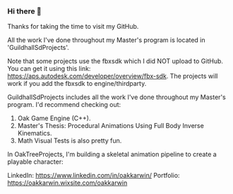 ### Hi there 👋

Thanks for taking the time to visit my GitHub.

All the work I've done throughout my Master's program is located in 'GuildhallSdProjects'. 

Note that some projects use the fbxsdk which I did NOT upload to GitHub. You can get it using this link: https://aps.autodesk.com/developer/overview/fbx-sdk. The projects will work if you add the fbxsdk to engine/thirdparty.

GuildhallSdProjects includes all the work I've done throughout my Master's program. I'd recommend checking out:
   1. Oak Game Engine (C++).
   2. Master's Thesis: Procedural Animations Using Full Body Inverse Kinematics.
   3. Math Visual Tests is also pretty fun.

In OakTreeProjects, I'm building a skeletal animation pipeline to create a playable character:

LinkedIn:  https://www.linkedin.com/in/oakkarwin/
Portfolio: https://oakkarwin.wixsite.com/oakkarwin
